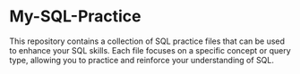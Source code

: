 # My-SQL-Practice
This repository contains a collection of SQL practice files that can be used to enhance your SQL skills. Each file focuses on a specific concept or query type, allowing you to practice and reinforce your understanding of SQL.
